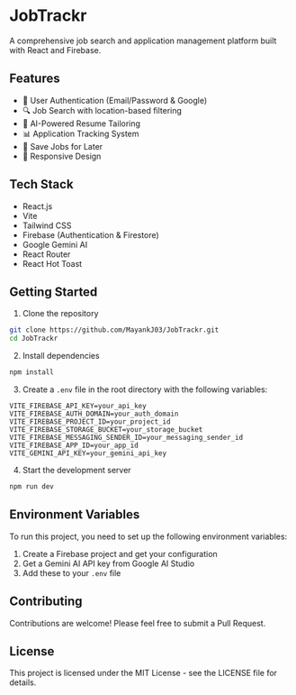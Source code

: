 # JobTrackr

A comprehensive job search and application management platform built with React and Firebase.

## Features

- 🔐 User Authentication (Email/Password & Google)
- 🔍 Job Search with location-based filtering
- 📝 AI-Powered Resume Tailoring
- 📊 Application Tracking System
- 💾 Save Jobs for Later
- 📱 Responsive Design

## Tech Stack

- React.js
- Vite
- Tailwind CSS
- Firebase (Authentication & Firestore)
- Google Gemini AI
- React Router
- React Hot Toast

## Getting Started

1. Clone the repository
```bash
git clone https://github.com/MayankJ03/JobTrackr.git
cd JobTrackr
```

2. Install dependencies
```bash
npm install
```

3. Create a `.env` file in the root directory with the following variables:
```env
VITE_FIREBASE_API_KEY=your_api_key
VITE_FIREBASE_AUTH_DOMAIN=your_auth_domain
VITE_FIREBASE_PROJECT_ID=your_project_id
VITE_FIREBASE_STORAGE_BUCKET=your_storage_bucket
VITE_FIREBASE_MESSAGING_SENDER_ID=your_messaging_sender_id
VITE_FIREBASE_APP_ID=your_app_id
VITE_GEMINI_API_KEY=your_gemini_api_key
```

4. Start the development server
```bash
npm run dev
```

## Environment Variables

To run this project, you need to set up the following environment variables:

1. Create a Firebase project and get your configuration
2. Get a Gemini AI API key from Google AI Studio
3. Add these to your `.env` file

## Contributing

Contributions are welcome! Please feel free to submit a Pull Request.

## License

This project is licensed under the MIT License - see the LICENSE file for details.
